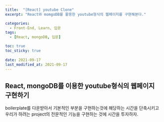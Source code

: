 ```yaml
---
title:  "[React] youtube Clone"
excerpt: "React와 momgoDB를 활용한 youtube형식의 웹페이지를 구현해본다."

categories:
  - Front-End, Learn, 입문
tags:
  - [React, mongoDB, 입문]

toc: true
toc_sticky: true
 
date: 2021-09-17
last_modified_at: 2021-09-17
---
```


## React, mongoDB를 이용한 youtube형식의 웹페이지 구현하기

boilerplate를 다운받아서 기본적인 부분을 구현하는것에 해당하는 시간을 단축시키고  
우리가 하려는 project의 전문적인 기능을 구현하는 것에 시간을 투자하자.